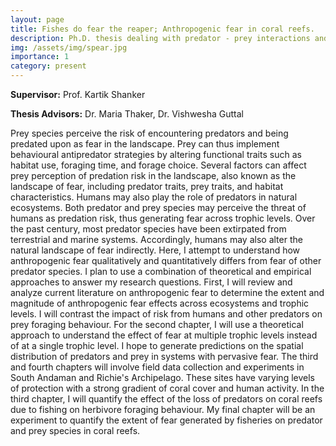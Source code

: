 ```yaml
---
layout: page
title: Fishes do fear the reaper; Anthropogenic fear in coral reefs.
description: Ph.D. thesis dealing with predator - prey interactions and the ecology of fear.
img: /assets/img/spear.jpg
importance: 1
category: present
---
```


**Supervisor:** Prof. Kartik Shanker

**Thesis Advisors:** Dr. Maria Thaker, Dr. Vishwesha Guttal

Prey species perceive the risk of encountering predators and being predated upon as fear in the landscape. Prey can thus implement behavioural antipredator strategies by altering functional traits such as habitat use, foraging time, and forage choice. Several factors can affect prey perception of predation risk in the landscape, also known as the landscape of fear, including predator traits, prey traits, and habitat characteristics. Humans may also play the role of predators in natural ecosystems. Both predator and prey species may perceive the threat of humans as predation risk, thus generating fear across trophic levels. Over the past century, most predator species have been extirpated from terrestrial and marine systems. Accordingly, humans may also alter the natural landscape of fear indirectly. Here, I attempt to understand how anthropogenic fear qualitatively and quantitatively differs from fear of other predator species. I plan to use a combination of theoretical and empirical approaches to answer my research questions. First, I will review and analyze current literature on anthropogenic fear to determine the extent and magnitude of anthropogenic fear effects across ecosystems and trophic levels. I will contrast the impact of risk from humans and other predators on prey foraging behaviour. For the second chapter, I will use a theoretical approach to understand the effect of fear at multiple trophic levels instead of at a single trophic level. I hope to generate predictions on the spatial distribution of predators and prey in systems with pervasive fear. The third and fourth chapters will involve field data collection and experiments in South Andaman and Richie's Archipelago. These sites have varying levels of protection with a strong gradient of coral cover and human activity. In the third chapter, I will quantify the effect of the loss of predators on coral reefs due to fishing on herbivore foraging behaviour. My final chapter will be an experiment to quantify the extent of fear generated by fisheries on predator and prey species in coral reefs. 
